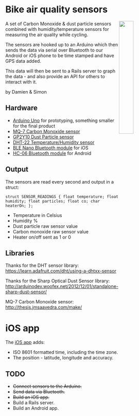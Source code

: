# Bike air quality sensors

[<img src="https://igcdn-photos-h-a.akamaihd.net/hphotos-ak-xaf1/t51.2885-15/e35/11430393_893793017342471_1356872161_n.jpg" width="30%" style="float: right;" />](https://instagram.com/p/8FcTIRgpwA)

A set of Carbon Monoxide & dust particle sensors combined with humidity/temperature sensors for measuring the air quality while cycling.

The sensors are hooked up to an Arduino which then sends the data via serial over Bluetooth to our Android or iOS phone to be time stamped and have GPS data added.

This data will then be sent to a Rails server to graph the data - and also provide an API for others to interact with it.

by Damien & Simon

## Hardware

* [Arduino Uno](https://www.arduino.cc/en/Main/arduinoBoardUno) for prototyping, something smaller for the final product
* [MQ-7 Carbon Monoxide sensor](https://www.sparkfun.com/products/9403)
* [GP2Y10 Dust Particle sensor](https://www.sparkfun.com/products/9689)
* [DHT-22 Temperature/Humidity sensor](https://www.sparkfun.com/products/10167)
* [BLE Nano Bluetooth module](http://littlebirdelectronics.com.au/collections/redbearlabs/products/ble-nano-kit) for iOS
* [HC-06 Bluetooth module](http://www.miniinthebox.com/hc-06-wireless-bluetooth-transceiver-rf-main-module-serial-for-arduino_p903460.html) for Android

## Output

The sensors are read every second and output in a struct:

`struct SENSOR_READINGS {
    float temperature;
    float humidity;
    float particles;
    float co;
    char heaterOn;
};`

* Temperature in Celsius
* Humidity %
* Dust particle raw sensor value
* Carbon monoxide raw sensor value
* Heater on/off sent as 1 or 0

## Libraries

Thanks for the DHT sensor library:
<https://learn.adafruit.com/dht/using-a-dhtxx-sensor>

Thanks for the Sharp Optical Dust Sensor library:
<http://arduinodev.woofex.net/2012/12/01/standalone-sharp-dust-sensor/>

MQ-7 Carbon Monoxide sensor:
<http://thesis.jmsaavedra.com/make/>

# iOS app

The [iOS app](https://github.com/sighmon/BikeAirQualitySensorsiOS) adds:

* ISO 8601 formatted time, including the time zone.
* The position - latitude, longitude and accuracy.

## TODO

* <s>Connect sensors to the Arduino.</s>
* <s>Send data via Bluetooth.</s>
* <s>Build an iOS app.</s>
* Build a Rails server.
* Build an Android app.

